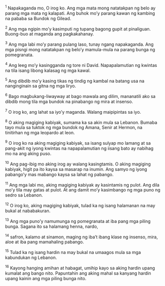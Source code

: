 <sup>1</sup>
Napakaganda mo, O irog ko. Ang mga mata mong natatakpan ng belo ay parang mga mata ng kalapati. Ang buhok moʼy parang kawan ng kambing na pababa sa Bundok ng Gilead. 

<sup>2</sup>
Ang mga ngipin moʼy kasimputi ng tupang bagong gupit at pinaliguan. Buong-buo at maganda ang pagkakahanay. 

<sup>3</sup>
Ang mga labi moʼy parang pulang laso, tunay ngang napakaganda. Ang mga pisngi mong natatakpan ng beloʼy mamula-mula na parang bunga ng pomegranata. 

<sup>4</sup>
Ang leeg moʼy kasingganda ng tore ni David. Napapalamutian ng kwintas na tila isang libong kalasag ng mga kawal. 

<sup>5</sup>
Ang dibdib moʼy kasing tikas ng tindig ng kambal na batang usa na nanginginain sa gitna ng mga liryo. 

<sup>6</sup>
Bago magbukang-liwayway at bago mawala ang dilim, mananatili ako sa dibdib mong tila mga bundok na pinabango ng mira at insenso. 

<sup>7</sup>
O irog ko, ang lahat sa iyoʼy maganda. Walang maipipintas sa iyo. 

<sup>8</sup>
O aking magiging kabiyak, sumama ka sa akin mula sa Lebanon. Bumaba tayo mula sa tuktok ng mga bundok ng Amana, Senir at Hermon, na tinitirhan ng mga leopardo at leon. 

<sup>9</sup>
O irog ko na aking magiging kabiyak, sa isang sulyap mo lamang at sa pang-akit ng iyong kwintas na napapalamutian ng iisang bato ay nabihag mo na ang aking puso. 

<sup>10</sup>
Ang pag-ibig mo aking irog ay walang kasingtamis. O aking magiging kabiyak, higit pa ito kaysa sa masarap na inumin. Ang samyo ng iyong pabangoʼy mas mabango kaysa sa lahat ng pabango. 

<sup>11</sup>
Ang mga labi mo, aking magiging kabiyak ay kasintamis ng pulot. Ang dila moʼy tila may gatas at pulot. At ang damit moʼy kasimbango ng mga puno ng sedro sa Lebanon. 

<sup>12</sup>
O irog ko, aking magiging kabiyak, tulad ka ng isang halamanan na may bukal at nababakuran. 

<sup>13</sup>
Ang mga punoʼy namumunga ng pomegranata at iba pang mga piling bunga. Sagana ito sa halamang henna, nardo, 

<sup>14</sup>
safron, kalamo at sinamon, maging ng ibaʼt ibang klase ng insenso, mira, aloe at iba pang mamahaling pabango. 

<sup>15</sup>
Tulad ka ng isang hardin na may bukal na umaagos mula sa mga kabundukan ng Lebanon. 

<sup>16</sup>
Kayong hanging amihan at habagat, umihip kayo sa aking hardin upang kumalat ang bango nito. Papuntahin ang aking mahal sa kanyang hardin upang kainin ang mga piling bunga nito.